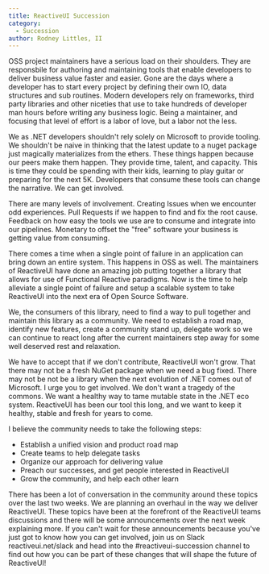 ```yaml
---
title: ReactiveUI Succession
category: 
  - Succession
author: Rodney Littles, II
---
```


OSS project maintainers have a serious load on their shoulders.  They are responsbile for authoring and maintaining tools that enable developers to deliver business value faster and easier.  Gone are the days where a developer has to start every project by defining their own IO, data structures and sub routines.  Modern developers rely on frameworks, third party libraries and other niceties that use to take hundreds of developer man hours before writing any business logic.  Being a maintainer, and focusing that level of effort is a labor of love, but a labor not the less.

We as .NET developers shouldn't rely solely on Microsoft to provide tooling.  We shouldn't be naive in thinking that the latest update to a nuget package just magically materializes from the ethers.  These things happen because our peers make them happen.  They provide time, talent, and capacity.  This is time they could be spending with their kids, learning to play guitar or preparing for the next 5K.  Developers that consume these tools can change the narrative.  We can get involved.

There are many levels of involvement.  Creating Issues when we encounter odd experiences.  Pull Requests if we happen to find and fix the root cause.  Feedback on how easy the tools we use are to consume and integrate into our pipelines.  Monetary to offset the "free" software your business is getting value from consuming.

There comes a time when a single point of failure in an application can bring down an entire system.  This happens in OSS as well.  The maintainers of ReactiveUI have done an amazing job putting together a library that allows for use of Functional Reactive paradigms.  Now is the time to help alleviate a single point of failure and setup a scalable system to take ReactiveUI into the next era of Open Source Software.

We, the consumers of this library, need to find a way to pull together and maintain this library as a community.  We need to establish a road map, identify new features, create a community stand up, delegate work so we can continue to react long after the current maintainers step away for some well deserved rest and relaxation.

We have to accept that if we don't contribute, ReactiveUI won't grow.  That there may not be a fresh NuGet package when we need a bug fixed.  There may not be not be a library when the next evolution of .NET comes out of Microsoft.  I urge you to get involved. We don't want a tragedy of the commons.  We want a healthy way to tame mutable state in the .NET eco system.  ReactiveUI has been our tool this long, and we want to keep it healthy, stable and fresh for years to come.

I believe the community needs to take the following steps:

- Establish a unified vision and product road map
- Create teams to help delegate tasks
- Organize our approach for delivering value
- Preach our successes, and get people interested in ReactiveUI
- Grow the community, and help each other learn

There has been a lot of conversation in the community around these topics over the last two weeks.  We are planning an overhaul in the way we deliver ReactiveUI.  These topics have been at the forefront of the ReactiveUI teams discussions and there will be some announcements over the next week explaining more.  If you can't wait for these announcements because you've just got to know how you can get involved, join us on Slack reactiveui.net/slack and head into the #reactiveui-succession channel to find out how you can be part of these changes that will shape the future of ReactiveUI!